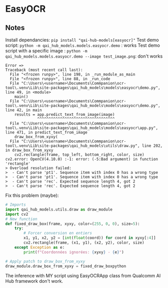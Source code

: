 # EasyOCR

## Notes

Install dependancies: `pip install "qai-hub-models[easyocr]"`
Test demo script: `python -m qai_hub_models.models.easyocr.demo` : works
Test demo script with a specific image : `python -m qai_hub_models.models.easyocr.demo --image test_image.png`: don't works
```shell
Error => 
Traceback (most recent call last):
  File "<frozen runpy>", line 198, in _run_module_as_main
  File "<frozen runpy>", line 88, in _run_code
  File "C:\Users\<username>\Documents\Commpanion\ocr-tool\.venv\Lib\site-packages\qai_hub_models\models\easyocr\demo.py", line 49, in <module>
    main()
  File "C:\Users\<username>\Documents\Commpanion\ocr-tool\.venv\Lib\site-packages\qai_hub_models\models\easyocr\demo.py", line 42, in main
    results = app.predict_text_from_image(image)
              ^^^^^^^^^^^^^^^^^^^^^^^^^^^^^^^^^^
  File "C:\Users\<username>\Documents\Commpanion\ocr-tool\.venv\Lib\site-packages\qai_hub_models\models\easyocr\app.py", line 471, in predict_text_from_image
    draw_box_from_xyxy(
  File "C:\Users\<username>\Documents\Commpanion\ocr-tool\.venv\Lib\site-packages\qai_hub_models\utils\draw.py", line 202, in draw_box_from_xyxy
    cv2.rectangle(frame, top_left, bottom_right, color, size)
cv2.error: OpenCV(4.10.0) :-1: error: (-5:Bad argument) in function 'rectangle'
> Overload resolution failed:
>  - Can't parse 'pt1'. Sequence item with index 0 has a wrong type
>  - Can't parse 'pt1'. Sequence item with index 0 has a wrong type
>  - Can't parse 'rec'. Expected sequence length 4, got 2
>  - Can't parse 'rec'. Expected sequence length 4, got 2
```

Fix this problem (maybe):
```python
# Imports
import qai_hub_models.utils.draw as draw_module
import cv2
# New function
def fixed_draw_box(frame, xyxy, color=(255, 0, 0), size=5):
    try:
        # Forcer conversion en entiers
        x1, y1, x2, y2 = [int(float(coord)) for coord in xyxy[:4]]
        cv2.rectangle(frame, (x1, y1), (x2, y2), color, size)
    except Exception as e:
        print(f"Coordonnées ignorées: {xyxy} - {e}")

# Apply patch to draw_box_from_xyxy
draw_module.draw_box_from_xyxy = fixed_draw_boxpython
```

The inference with MY script using EasyOCRApp class from Qualcomm AI Hub framework don't work.


